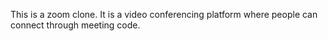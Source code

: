 This is a zoom clone.
It is a video conferencing platform where people can connect through meeting code.